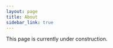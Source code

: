 ```yaml
---
layout: page
title: About
sidebar_link: true
---
```


This page is currently under construction.

<div style="background-image: url(/assets/img/new-construction.JPG);width: 73%;height:420px;margin: 0 auto;" >
</div>